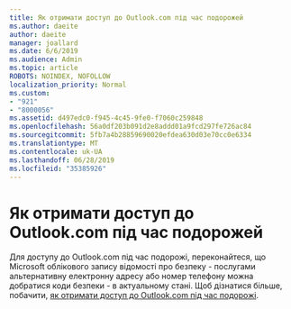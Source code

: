 ```yaml
---
title: Як отримати доступ до Outlook.com під час подорожей
ms.author: daeite
author: daeite
manager: joallard
ms.date: 6/6/2019
ms.audience: Admin
ms.topic: article
ROBOTS: NOINDEX, NOFOLLOW
localization_priority: Normal
ms.custom:
- "921"
- "8000056"
ms.assetid: d497edc0-f945-4c45-9fe0-f7060c259848
ms.openlocfilehash: 56a0df203b091d2e8addd01a9fcd297fe726ac84
ms.sourcegitcommit: 5fb7a4b28859690020efdea630d03e70cc0e6334
ms.translationtype: MT
ms.contentlocale: uk-UA
ms.lasthandoff: 06/28/2019
ms.locfileid: "35385926"
---
```

# <a name="how-to-access-outlookcom-while-traveling"></a>Як отримати доступ до Outlook.com під час подорожей

Для доступу до Outlook.com під час подорожі, переконайтеся, що Microsoft облікового запису відомості про безпеку - послугами альтернативну електронну адресу або номер телефону можна добратися коди безпеки - в актуальному стані. Щоб дізнатися більше, побачити, [як отримати доступ до Outlook.com під час подорожі](https://support.office.com/article/c44f16da-7156-4890-853c-286aafeda87e).
